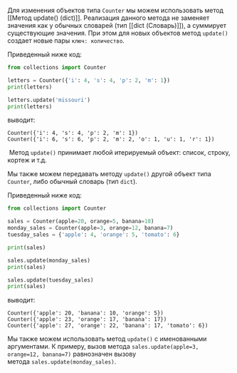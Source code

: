 

Для изменения объектов типа `Counter` мы можем использовать метод [[Метод update() (dict)]]. Реализация данного метода не заменяет значения как у обычных словарей (тип [[dict (Словарь)]]), а суммирует существующие значения. При этом для новых объектов метод `update()` создает новые пары `ключ: количество`.

Приведенный ниже код:

```python
from collections import Counter

letters = Counter({'i': 4, 's': 4, 'p': 2, 'm': 1})
print(letters)

letters.update('missouri')
print(letters)
```

выводит:

```no-highlight
Counter({'i': 4, 's': 4, 'p': 2, 'm': 1})
Counter({'i': 6, 's': 6, 'p': 2, 'm': 2, 'o': 1, 'u': 1, 'r': 1})
```

 Метод `update()` принимает любой итерируемый объект: список, строку, кортеж и т.д.

Мы также можем передавать методу `update()` другой объект типа `Counter`, либо обычный словарь (тип `dict`).

Приведенный ниже код:

```python
from collections import Counter

sales = Counter(apple=20, orange=5, banana=10)
monday_sales = Counter(apple=3, orange=12, banana=7)
tuesday_sales = {'apple': 4, 'orange': 5, 'tomato': 6}

print(sales)

sales.update(monday_sales)
print(sales)

sales.update(tuesday_sales)
print(sales)
```

выводит:

```no-highlight
Counter({'apple': 20, 'banana': 10, 'orange': 5})
Counter({'apple': 23, 'orange': 17, 'banana': 17})
Counter({'apple': 27, 'orange': 22, 'banana': 17, 'tomato': 6})
```

Мы также можем использовать метод `update()` с именованными аргументами. К примеру, вызов метода `sales.update(apple=3, orange=12, banana=7)` равнозначен вызову метода `sales.update(monday_sales)`.
